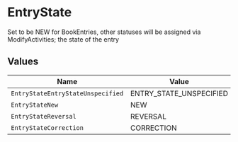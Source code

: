 # EntryState

Set to be NEW for BookEntries, other statuses will be assigned via ModifyActivities; the state of the entry


## Values

| Name                              | Value                             |
| --------------------------------- | --------------------------------- |
| `EntryStateEntryStateUnspecified` | ENTRY_STATE_UNSPECIFIED           |
| `EntryStateNew`                   | NEW                               |
| `EntryStateReversal`              | REVERSAL                          |
| `EntryStateCorrection`            | CORRECTION                        |